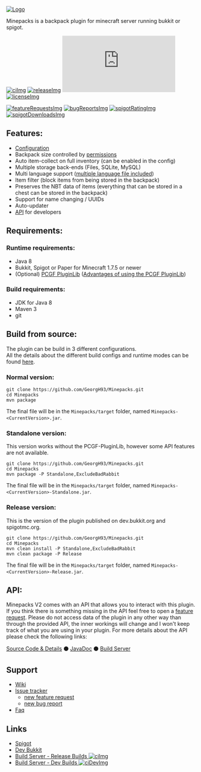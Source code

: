 <!-- Variables (this block will not be visible in the readme -->
[banner]: https://pcgamingfreaks.at/images/minepacks.png
[spigot]: https://www.spigotmc.org/resources/19286/
[spigotRatingImg]: https://img.shields.io/badge/dynamic/json.svg?color=brightgreen&label=rating&query=%24.rating.average&suffix=%20%2F%205&url=https%3A%2F%2Fapi.spiget.org%2Fv2%2Fresources%2F19286
[spigotDownloadsImg]: https://img.shields.io/badge/dynamic/json.svg?color=brightgreen&label=downloads%20%28spigotmc.org%29&query=%24.downloads&url=https%3A%2F%2Fapi.spiget.org%2Fv2%2Fresources%2F19286
[bukkit]: http://dev.bukkit.org/bukkit-plugins/minepacks/
[issues]: https://github.com/GeorgH93/Minepacks/issues
[wiki]: https://github.com/GeorgH93/Minepacks/wiki
[wikiFAQ]: https://github.com/GeorgH93/Minepacks/wiki/FAQ
[wikiPermissions]: https://github.com/GeorgH93/Minepacks/wiki/Permissions
[release]: https://github.com/GeorgH93/Minepacks/releases/latest
[releaseImg]: https://img.shields.io/github/release/GeorgH93/Minepacks.svg?label=github%20release
[license]: https://github.com/GeorgH93/Minepacks/blob/master/LICENSE
[licenseImg]: https://img.shields.io/github/license/GeorgH93/Minepacks.svg
[ci]: https://ci.pcgamingfreaks.at/job/Minepacks/
[ciImg]: https://ci.pcgamingfreaks.at/job/Minepacks/badge/icon
[ciDev]: https://ci.pcgamingfreaks.at/job/Minepacks%20Dev/
[ciDevImg]: https://ci.pcgamingfreaks.at/job/Minepacks%20Dev/badge/icon
[apiVersionImg]: https://img.shields.io/badge/dynamic/xml.svg?label=api-version&query=%2F%2Frelease[1]&url=https%3A%2F%2Frepo.pcgamingfreaks.at%2Frepository%2Fmaven-releases%2Fat%2Fpcgamingfreaks%2FMinepacks-API%2Fmaven-metadata.xml
[api]: https://github.com/GeorgH93/Minepacks/tree/master/Minepacks-API
[apiJavaDoc]: https://ci.pcgamingfreaks.at/job/Minepacks%20API/javadoc/
[apiBuilds]: https://ci.pcgamingfreaks.at/job/Minepacks%20API/
[bugReports]: https://github.com/GeorgH93/Minepacks/issues?q=is%3Aissue+is%3Aopen+label%3Abug
[bugReportsImg]: https://img.shields.io/github/issues/GeorgH93/Minepacks/bug.svg?label=bug%20reports
[reportBug]: https://github.com/GeorgH93/Minepacks/issues/new?labels=bug&template=bug.md
[featureRequests]: https://github.com/GeorgH93/Minepacks/issues?q=is%3Aissue+is%3Aopen+label%3Aenhancement
[featureRequestsImg]: https://img.shields.io/github/issues/GeorgH93/Minepacks/enhancement.svg?label=feature%20requests&color=informational
[requestFeature]: https://github.com/GeorgH93/Minepacks/issues/new?labels=enhancement&template=feature.md
[config]: https://github.com/GeorgH93/Minepacks/blob/master/resources/config.yml
[pcgfPluginLib]: https://github.com/GeorgH93/PCGF_PluginLib
[pcgfPluginLibAdvantages]: https://github.com/GeorgH93/Minepacks/wiki/Build-and-Mode-comparison#Advantages-of-using-the-PCGF-PluginLib
[languages]: https://github.com/GeorgH93/Minepacks/tree/master/Minepacks/resources/lang
<!-- End of variables block -->

[![Logo][banner]][spigot]

Minepacks is a backpack plugin for minecraft server running bukkit or spigot.

[![ciImg]][ci] [![releaseImg]][release]
[![apiVersionImg]][api] [![licenseImg]][license]

[![featureRequestsImg]][featureRequests] [![bugReportsImg]][bugReports]
[![spigotRatingImg]][spigot] [![spigotDownloadsImg]][spigot]

## Features:
* [Configuration][config]
* Backpack size controlled by [permissions][wikiPermissions]
* Auto item-collect on full inventory (can be enabled in the config)
* Multiple storage back-ends (Files, SQLite, MySQL)
* Multi language support ([multiple language file included][languages])
* Item filter (block items from being stored in the backpack)
* Preserves the NBT data of items (everything that can be stored in a chest can be stored in the backpack)
* Support for name changing / UUIDs
* Auto-updater
* [API][api] for developers

## Requirements:
### Runtime requirements:
* Java 8
* Bukkit, Spigot or Paper for Minecraft 1.7.5 or newer
* (Optional) [PCGF PluginLib][pcgfPluginLib] ([Advantages of using the PCGF PluginLib][pcgfPluginLibAdvantages])

### Build requirements:

* JDK for Java 8
* Maven 3
* git

## Build from source:
The plugin can be build in 3 different configurations.  
All the details about the different build configs and runtime modes can be found [here](https://github.com/GeorgH93/Minepacks/wiki/Build-and-Mode-comparison).

### Normal version:
```
git clone https://github.com/GeorgH93/Minepacks.git
cd Minepacks
mvn package
```
The final file will be in the `Minepacks/target` folder, named `Minepacks-<CurrentVersion>.jar`.

### Standalone version:
This version works without the PCGF-PluginLib, however some API features are not available.
```
git clone https://github.com/GeorgH93/Minepacks.git
cd Minepacks
mvn package -P Standalone,ExcludeBadRabbit
```
The final file will be in the `Minepacks/target` folder, named `Minepacks-<CurrentVersion>-Standalone.jar`.

### Release version:
This is the version of the plugin published on dev.bukkit.org and spigotmc.org.
```
git clone https://github.com/GeorgH93/Minepacks.git
cd Minepacks
mvn clean install -P Standalone,ExcludeBadRabbit
mvn clean package -P Release
```
The final file will be in the `Minepacks/target` folder, named `Minepacks-<CurrentVersion>-Release.jar`.

## API:
Minepacks V2 comes with an API that allows you to interact with this plugin.
If you think there is something missing in the API feel free to open a [feature request][requestFeature].
Please do not access data of the plugin in any other way than through the provided API, the inner workings will change and I won't keep track of what you are using in your plugin.
For more details about the API please check the following links:

[Source Code & Details][api] ⚫ [JavaDoc][apiJavaDoc] ⚫ [Build Server][apiBuilds]

## Support
* [Wiki][wiki]
* [Issue tracker][issues]
  * [new feature request][requestFeature]
  * [new bug report][reportBug]
* [Faq][wikiFAQ]

## Links
* [Spigot][spigot]
* [Dev Bukkit][bukkit]
* [Build Server - Release Builds ![ciImg]][ci]
* [Build Server - Dev Builds ![ciDevImg]][ciDev]
